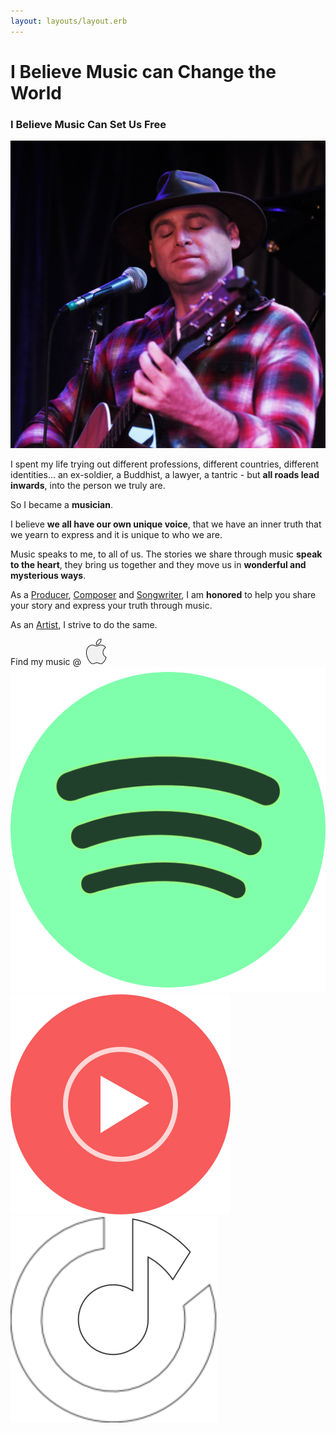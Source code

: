 ```yaml
---
layout: layouts/layout.erb
---
```

# I Believe Music can Change the World

### I Believe Music Can Set Us Free

![banner3:Bo Wild](/images/can_you_hear_me.jpg)

I spent my life trying out different professions, different countries, different identities... an ex-soldier, a Buddhist, a lawyer, a tantric - but **all roads lead inwards**, into the person we truly are.

So I became a **musician**.

I believe **we all have our own unique voice**, that we have an inner truth that we yearn to express and it is unique to who we are.

Music speaks to me, to all of us. The stories we share through music **speak to the heart**, they bring us together and they move us in **wonderful and mysterious ways**.

As a [Producer](producer), [Composer](composer) and [Songwriter](songwriter), I am **honored** to help you share your story and express your truth through music.

As an [Artist](artist), I strive to do the same.

Find my music @ [![logo:Apple Music](/images/apple_music.svg)](https://music.apple.com/us/artist/bo-wild/1602428458) [![logo:Spotify](/images/spotify.svg)](https://open.spotify.com/artist/06LFekW9oLivQ96QMf2RcH) [![logo:YouTube Music](/images/youtube_music.svg)](https://music.youtube.com/playlist?list=OLAK5uy_mk6iRCKmpjBGdbjl3oaRKNTM7iFuLbxNo) [![logo:Yandex Music](/images/yandex_music.svg)](https://music.yandex.com/artist/15535336)
